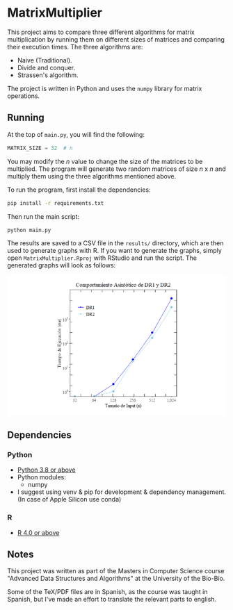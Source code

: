MatrixMultiplier
===
This project aims to compare three different algorithms for matrix multiplication by running them on different sizes of
matrices and comparing their execution times. The three algorithms are:

* Naive (Traditional).
* Divide and conquer.
* Strassen's algorithm.

The project is written in Python and uses the `numpy` library for matrix operations.

## Running
At the top of `main.py`, you will find the following:
```python
MATRIX_SIZE = 32  # n
```

You may modify the *n* value to change the size of the matrices to be multiplied. The program will generate two random
matrices of size *n* x *n* and multiply them using the three algorithms mentioned above.

To run the program, first install the dependencies:
```bash
pip install -r requirements.txt
```

Then run the main script:
```bash
python main.py
```

The results are saved to a CSV file in the `results/` directory, which are then used to generate graphs with R. If you
want to generate the graphs, simply open `MatrixMultiplier.Rproj` with RStudio and run the script. The generated graphs
will look as follows:

![image](img/DR1_DR2_PLOT.png)

## Dependencies
### Python
- [Python 3.8 or above](https://www.python.org/downloads/)
- Python modules:
  - numpy
- I suggest using venv & pip for development & dependency management. (In case of Apple Silicon use conda)

### R
- [R 4.0 or above](https://cran.r-project.org/)

## Notes
This project was written as part of the Masters in Computer Science course "Advanced Data Structures and Algorithms" at
the University of the Bío-Bío.

Some of the TeX/PDF files are in Spanish, as the course was taught in Spanish, but I've made an effort to translate the
relevant parts to english.
